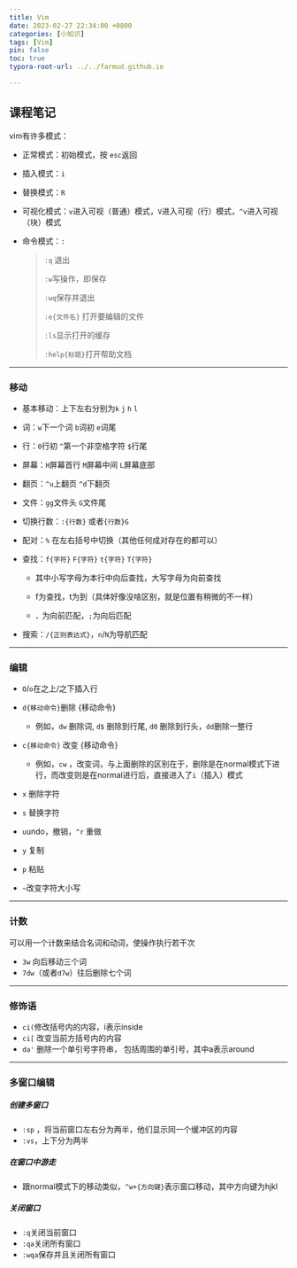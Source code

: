 ```yaml
---
title: Vim
date: 2023-02-27 22:34:00 +0800
categories: [小知识]
tags: [Vim]
pin: false
toc: true
typora-root-url: ../../farmud.github.io

---
```


## 课程笔记

vim有许多模式：

- 正常模式：初始模式，按 `esc`返回

- 插入模式：`i`

- 替换模式：`R`

- 可视化模式：`v`进入可视（普通）模式，`V`进入可视（行）模式，`^v`进入可视（块）模式

- 命令模式：`:`

  > `:q` 退出
  >
  > `:w`写操作，即保存
  >
  > `:wq`保存并退出
  >
  > `:e{文件名}` 打开要编辑的文件
  >
  > `:ls`显示打开的缓存
  >
  > `:help{标题}`打开帮助文档

---

### 移动

- 基本移动：上下左右分别为`k` `j` `h` `l`


- 词：`w`下一个词	`b`词初	`e`词尾


- 行：`0`行初	`^`第一个非空格字符	`$`行尾


- 屏幕：`H`屏幕首行	`M`屏幕中间	`L`屏幕底部


- 翻页：`^u`上翻页	`^d`下翻页


- 文件：`gg`文件头	`G`文件尾


- 切换行数：`:{行数}`  或者`{行数}G`


- 配对：`%` 在左右括号中切换（其他任何成对存在的都可以）


- 查找：`f{字符}` `F{字符}` `t{字符}` `T{字符}`

  - 其中小写字母为本行中向后查找，大写字母为向前查找

  - f为查找，t为到（具体好像没啥区别，就是位置有稍微的不一样）

  - `，`为向前匹配，`;`为向后匹配

- 搜索：`/{正则表达式}`，`n`/`N`为导航匹配

---



### 编辑

- `O`/`o`在之上/之下插入行

- `d{移动命令}`删除 {移动命令}
  - 例如，`dw` 删除词, `d$` 删除到行尾, `d0` 删除到行头，`dd`删除一整行

- `c{移动命令}` 改变 {移动命令}
  - 例如，`cw` ，改变词，与上面删除的区别在于，删除是在normal模式下进行，而改变则是在normal进行后，直接进入了`i`（插入）模式

- `x` 删除字符
- `s` 替换字符
- `u`undo，撤销，`^r` 重做
- `y` 复制
- `p` 粘贴
- `~`改变字符大小写

---

### 计数

可以用一个计数来结合名词和动词，使操作执行若干次

- `3w` 向后移动三个词
- `7dw`（或者`d7w`）往后删除七个词

---

### 修饰语

- `ci(`修改括号内的内容，i表示inside
- `ci[` 改变当前方括号内的内容
- `da'` 删除一个单引号字符串， 包括周围的单引号，其中a表示around

---

### 多窗口编辑

##### 创建多窗口

- `:sp` ，将当前窗口左右分为两半，他们显示同一个缓冲区的内容
- `:vs`，上下分为两半

##### 在窗口中游走

- 跟normal模式下的移动类似，`^w+{方向键}`表示窗口移动，其中方向键为hjkl

##### 关闭窗口

- `:q`关闭当前窗口
- `:qa`关闭所有窗口
- `:wqa`保存并且关闭所有窗口
